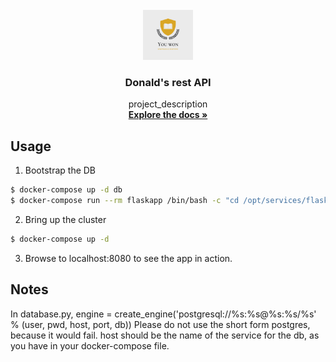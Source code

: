 <div id="top"></div>
<!--
*** Thanks for checking out my project
*** Dr Donald O. Besong
-->


<!-- PROJECT LOGO -->
<br />
<div align="center">
<a href="http://github.com/Donald-Besong/Donald_Rest_API">
<img src="images/logo.png" alt="Logo" width="80" height="80">
</a>

<h3 align="center">Donald's rest API</h3>
<p align="center">
project_description
<br />
<a href="http://github.com/Donald-Besong"><strong>Explore the docs »</strong></a>
</p>
</div>

## Usage

1. Bootstrap the DB
```bash
$ docker-compose up -d db
$ docker-compose run --rm flaskapp /bin/bash -c "cd /opt/services/flaskapp/src && python -c  'import database; database.init_db()'"
```

2. Bring up the cluster
```bash
$ docker-compose up -d
```

3. Browse to localhost:8080 to see the app in action.

## Notes
In database.py, engine = create_engine('postgresql://%s:%s@%s:%s/%s' % (user, pwd, host, port, db)) 
Please do not use the short form postgres, because it would fail.
host should be the name of the service for the db, as you have in your 
docker-compose file.
